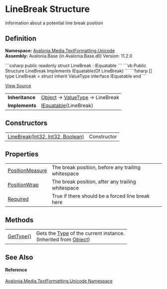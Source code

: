 # LineBreak Structure


Information about a potential line break position



## Definition
**Namespace:** <a href="N_Avalonia_Media_TextFormatting_Unicode">Avalonia.Media.TextFormatting.Unicode</a>  
**Assembly:** Avalonia.Base (in Avalonia.Base.dll) Version: 11.2.0

<Tabs groupId="api-code-preview">
<TabItem value="csharp" label="C#">
```csharp
public readonly struct LineBreak : IEquatable<LineBreak>
```
</TabItem>
<TabItem value="vb" label="VB">
```vb
Public Structure LineBreak
	Implements IEquatable(Of LineBreak)
```
</TabItem>
<TabItem value="fsharp" label="F#">
```fsharp
[<SealedAttribute>]
type LineBreak = 
    struct
        inherit ValueType
        interface IEquatable<LineBreak>
    end
```
</TabItem>
</Tabs>



<a href="https://github.com/AvaloniaUI/Avalonia/tree/master/src/Avalonia.Base/Media/TextFormatting/Unicode/LineBreak.cs" title="View the source code">View Source</a>

<table>
<tr><td><strong>Inheritance</strong></td><td><a href="https://learn.microsoft.com/dotnet/api/system.object" target="_blank" rel="noopener noreferrer">Object</a>  →  <a href="https://learn.microsoft.com/dotnet/api/system.valuetype" target="_blank" rel="noopener noreferrer">ValueType</a>  →  LineBreak</td></tr>
<tr><td><strong>Implements</strong></td><td><a href="https://learn.microsoft.com/dotnet/api/system.iequatable-1" target="_blank" rel="noopener noreferrer">IEquatable</a>(LineBreak)</td></tr>
</table>



## Constructors
<table>
<tr>
<td><a href="M_Avalonia_Media_TextFormatting_Unicode_LineBreak__ctor">LineBreak(Int32, Int32, Boolean)</a></td>
<td>Constructor</td>
</tr>
</table>

## Properties
<table>
<tr>
<td><a href="P_Avalonia_Media_TextFormatting_Unicode_LineBreak_PositionMeasure">PositionMeasure</a></td>
<td>The break position, before any trailing whitespace</td>
</tr>
<tr>
<td><a href="P_Avalonia_Media_TextFormatting_Unicode_LineBreak_PositionWrap">PositionWrap</a></td>
<td>The break position, after any trailing whitespace</td>
</tr>
<tr>
<td><a href="P_Avalonia_Media_TextFormatting_Unicode_LineBreak_Required">Required</a></td>
<td>True if there should be a forced line break here</td>
</tr>
</table>

## Methods
<table>
<tr>
<td><a href="https://learn.microsoft.com/dotnet/api/system.object.gettype" target="_blank" rel="noopener noreferrer">GetType()</a></td>
<td>Gets the <a href="https://learn.microsoft.com/dotnet/api/system.type" target="_blank" rel="noopener noreferrer">Type</a> of the current instance.<br />(Inherited from <a href="https://learn.microsoft.com/dotnet/api/system.object" target="_blank" rel="noopener noreferrer">Object</a>)</td>
</tr>
</table>

## See Also


#### Reference
<a href="N_Avalonia_Media_TextFormatting_Unicode">Avalonia.Media.TextFormatting.Unicode Namespace</a>  

